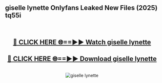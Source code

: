 <h2>giselle lynette Onlyfans Leaked New Files (2025) tq55i</h2>
<br>
<div align="center">
<h2><a href="https://mediafiles.top/giselle_lynette&ref=git" rel="nofollow">🔴 CLICK HERE 🌐==►► Watch giselle lynette</a></h2>
<h2><a href="https://mediafiles.top/giselle_lynette&ref=git" rel="nofollow">🔴 CLICK HERE 🌐==►► Download giselle lynette</a></h2>
<br>
<a href="https://mediafiles.top/giselle_lynette&ref=git" rel="nofollow" data-target="animated-image.originalLink"><img src="https://i.ibb.co.com/xMMVF88/686577567.gif" alt="giselle lynette" style="max-width: 100%; display: inline-block;" data-target="animated-image.originalImage"></a>
</div>
<br>
<br>